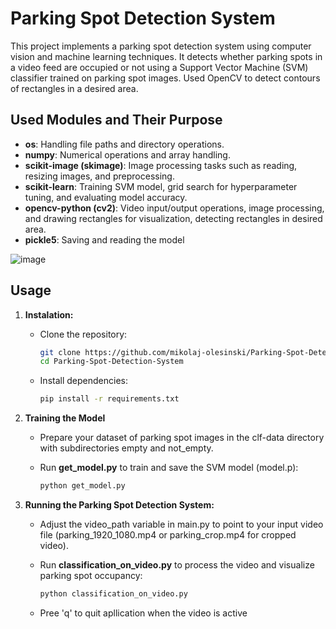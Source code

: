 # Parking Spot Detection System
This project implements a parking spot detection system using computer vision and machine learning techniques. It detects whether parking spots in a video feed are occupied or not using a Support Vector Machine (SVM) classifier trained on parking spot images. Used OpenCV to detect contours of rectangles in a desired area.

## Used Modules and Their Purpose
- **os**: Handling file paths and directory operations.
- **numpy**: Numerical operations and array handling.
- **scikit-image (skimage)**: Image processing tasks such as reading, resizing images, and preprocessing.
- **scikit-learn**: Training SVM model, grid search for hyperparameter tuning, and evaluating model accuracy.
- **opencv-python (cv2)**: Video input/output operations, image processing, and drawing rectangles for visualization, detecting rectangles in desired area.
- **pickle5**: Saving and reading the model

![image](https://github.com/mikolaj-olesinski/Parking-Spot-Detection-System/assets/137785302/462cba78-42ea-48bc-ab05-96e6a9259413)

## Usage

1. **Instalation:**
 
    - Clone the repository:
      
      ```bash
      git clone https://github.com/mikolaj-olesinski/Parking-Spot-Detection-System
      cd Parking-Spot-Detection-System
      ```

   - Install dependencies:
    
     ```bash
     pip install -r requirements.txt
     ```
2. **Training the Model**

   - Prepare your dataset of parking spot images in the clf-data directory with subdirectories empty and not_empty.
  
   - Run **get_model.py** to train and save the SVM model (model.p):

     ```bash
     python get_model.py
     ```

3. **Running the Parking Spot Detection System:**
   - Adjust the video_path variable in main.py to point to your input video file (parking_1920_1080.mp4 or parking_crop.mp4 for cropped video).
   - Run **classification_on_video.py** to process the video and visualize parking spot occupancy:
  
     ```bash
     python classification_on_video.py
     ```
   - Pree 'q' to quit apllication when the video is active
